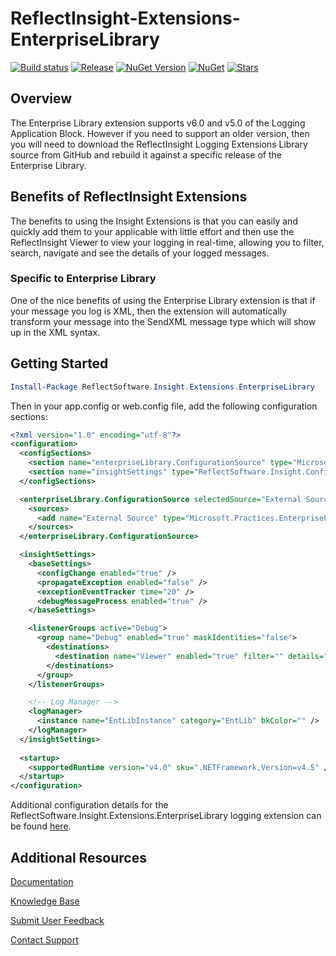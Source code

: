 # ReflectInsight-Extensions-EnterpriseLibrary

[![Build status](https://ci.appveyor.com/api/projects/status/github/reflectsoftware/reflectinsight-extensions-enterpriselibrary?svg=true)](https://ci.appveyor.com/project/reflectsoftware/reflectinsight-extensions-enterpriselibrary)
[![Release](https://img.shields.io/github/release/reflectsoftware/reflectinsight-extensions-enterpriselibrary.svg)](https://github.com/reflectsoftware/reflectinsight-extensions-enterpriselibrary/releases/latest)
[![NuGet Version](http://img.shields.io/nuget/v/reflectsoftware.insight.extensions.enterpriselibrary.svg?style=flat)](http://www.nuget.org/packages/ReflectSoftware.Insight.Extensions.enterpriselibrary/)
[![NuGet](https://img.shields.io/nuget/dt/reflectsoftware.insight.extensions.enterpriselibrary.svg)](http://www.nuget.org/packages/ReflectSoftware.Insight.Extensions.EnterpriseLibrary//)
[![Stars](https://img.shields.io/github/stars/reflectsoftware/reflectinsight-extensions-enterpriselibrary.svg)](https://github.com/reflectsoftware/reflectinsight-extensions-enterpriselibrary/stargazers)

## Overview ##

The Enterprise Library extension supports v6.0 and v5.0 of the Logging Application Block. However if you need to support an older version, then you will need to download the ReflectInsight Logging Extensions Library source from GitHub and rebuild it against a specific release of the Enterprise Library. 

## Benefits of ReflectInsight Extensions ##

The benefits to using the Insight Extensions is that you can easily and quickly add them to your applicable with little effort and then use the ReflectInsight Viewer to view your logging in real-time, allowing you to filter, search, navigate and see the details of your logged messages.

### Specific to Enterprise Library ###

One of the nice benefits of using the Enterprise Library extension is that if your message you log is XML, then the extension will automatically transform your message into the SendXML message type which will show up in the XML syntax.

## Getting Started


```powershell
Install-Package ReflectSoftware.Insight.Extensions.EnterpriseLibrary
```

Then in your app.config or web.config file, add the following configuration sections:

```xml
<?xml version="1.0" encoding="utf-8"?>
<configuration>
  <configSections>
    <section name="enterpriseLibrary.ConfigurationSource" type="Microsoft.Practices.EnterpriseLibrary.Common.Configuration.ConfigurationSourceSection, Microsoft.Practices.EnterpriseLibrary.Common" requirePermission="true" />    
    <section name="insightSettings" type="ReflectSoftware.Insight.ConfigurationHandler,ReflectSoftware.Insight" />
  </configSections>

  <enterpriseLibrary.ConfigurationSource selectedSource="External Source">
    <sources>
      <add name="External Source" type="Microsoft.Practices.EnterpriseLibrary.Common.Configuration.FileConfigurationSource, Microsoft.Practices.EnterpriseLibrary.Common" filePath="EntLib.config" />
    </sources>
  </enterpriseLibrary.ConfigurationSource>

  <insightSettings>
    <baseSettings>
      <configChange enabled="true" />
      <propagateException enabled="false" />
      <exceptionEventTracker time="20" />
      <debugMessageProcess enabled="true" />
    </baseSettings>

    <listenerGroups active="Debug">
      <group name="Debug" enabled="true" maskIdentities="false">
        <destinations>
          <destination name="Viewer" enabled="true" filter="" details="Viewer" />
        </destinations>
      </group>
    </listenerGroups>

    <!-- Log Manager -->
    <logManager>
      <instance name="EntLibInstance" category="EntLib" bkColor="" />
    </logManager>
  </insightSettings>
    
  <startup>
    <supportedRuntime version="v4.0" sku=".NETFramework,Version=v4.5" />
  </startup>
</configuration>
```

Additional configuration details for the ReflectSoftware.Insight.Extensions.EnterpriseLibrary logging extension can be found [here](https://reflectsoftware.atlassian.net/wiki/display/RI5/Logging+Application+Block+Extension).

## Additional Resources

[Documentation](https://reflectsoftware.atlassian.net/wiki/display/RI5/ReflectInsight+5+documentation)

[Knowledge Base](http://reflectsoftware.uservoice.com/knowledgebase)

[Submit User Feedback](http://reflectsoftware.uservoice.com/forums/158277-reflectinsight-feedback)

[Contact Support](support@reflectsoftware.com)
